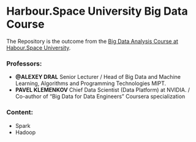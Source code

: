 # Harbour.Space University Big Data Course


The Repository is the outcome from the [Big Data Analysis Course at Habour.Space University](http://in.harbour.space/data-science/big-data-analysis-mapreduce-spark-bigtable-hbase-distributed-data-analysis-alexey-dral-pavel-klemenkov/).

  ### Professors:
  - **@ALEXEY DRAL** Senior Lecturer / Head of Big Data and Machine Learning, Algorithms and Programming Technologies MIPT.
  - **PAVEL KLEMENKOV** Chief Data Scientist (Data Platform) at NVIDIA. / Co-author of “Big Data for Data Engineers” Coursera specialization

### Content:
  - Spark
  - Hadoop

